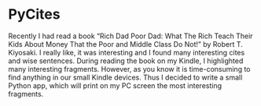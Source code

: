 # PyCites
Recently I had read a book “Rich Dad Poor Dad: What The Rich Teach Their Kids About Money That the Poor and Middle Class Do Not!” by Robert T. Kiyosaki. I really like, it was interesting and I found many interesting cites and wise sentences. During reading the book on my Kindle, I highlighted many interesting fragments. However, as you know it is time-consuming to find anything in our small Kindle devices. Thus I decided to write a small Python app, which will print on my PC screen the most interesting fragments.
